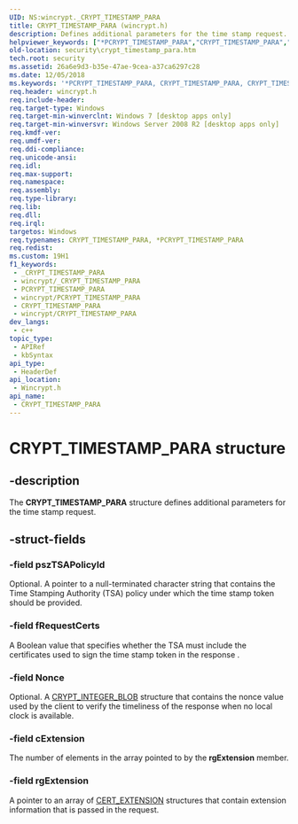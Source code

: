 ```yaml
---
UID: NS:wincrypt._CRYPT_TIMESTAMP_PARA
title: CRYPT_TIMESTAMP_PARA (wincrypt.h)
description: Defines additional parameters for the time stamp request.
helpviewer_keywords: ["*PCRYPT_TIMESTAMP_PARA","CRYPT_TIMESTAMP_PARA","CRYPT_TIMESTAMP_PARA structure [Security]","PCRYPT_TIMESTAMP_PARA","PCRYPT_TIMESTAMP_PARA structure pointer [Security]","security.crypt_timestamp_para","wincrypt/CRYPT_TIMESTAMP_PARA","wincrypt/PCRYPT_TIMESTAMP_PARA"]
old-location: security\crypt_timestamp_para.htm
tech.root: security
ms.assetid: 26a6e9d3-b35e-47ae-9cea-a37ca6297c28
ms.date: 12/05/2018
ms.keywords: '*PCRYPT_TIMESTAMP_PARA, CRYPT_TIMESTAMP_PARA, CRYPT_TIMESTAMP_PARA structure [Security], PCRYPT_TIMESTAMP_PARA, PCRYPT_TIMESTAMP_PARA structure pointer [Security], security.crypt_timestamp_para, wincrypt/CRYPT_TIMESTAMP_PARA, wincrypt/PCRYPT_TIMESTAMP_PARA'
req.header: wincrypt.h
req.include-header: 
req.target-type: Windows
req.target-min-winverclnt: Windows 7 [desktop apps only]
req.target-min-winversvr: Windows Server 2008 R2 [desktop apps only]
req.kmdf-ver: 
req.umdf-ver: 
req.ddi-compliance: 
req.unicode-ansi: 
req.idl: 
req.max-support: 
req.namespace: 
req.assembly: 
req.type-library: 
req.lib: 
req.dll: 
req.irql: 
targetos: Windows
req.typenames: CRYPT_TIMESTAMP_PARA, *PCRYPT_TIMESTAMP_PARA
req.redist: 
ms.custom: 19H1
f1_keywords:
 - _CRYPT_TIMESTAMP_PARA
 - wincrypt/_CRYPT_TIMESTAMP_PARA
 - PCRYPT_TIMESTAMP_PARA
 - wincrypt/PCRYPT_TIMESTAMP_PARA
 - CRYPT_TIMESTAMP_PARA
 - wincrypt/CRYPT_TIMESTAMP_PARA
dev_langs:
 - c++
topic_type:
 - APIRef
 - kbSyntax
api_type:
 - HeaderDef
api_location:
 - Wincrypt.h
api_name:
 - CRYPT_TIMESTAMP_PARA
---
```


# CRYPT_TIMESTAMP_PARA structure


## -description

The <b>CRYPT_TIMESTAMP_PARA</b> structure defines additional parameters for the time stamp request.

## -struct-fields

### -field pszTSAPolicyId

Optional. A pointer to a null-terminated character string that contains the Time Stamping Authority (TSA) policy under which the time stamp token
should be provided.

### -field fRequestCerts

A Boolean value that specifies whether the TSA must include the certificates
used to sign the time stamp token in the response .

### -field Nonce

Optional. A <a href="https://docs.microsoft.com/previous-versions/windows/desktop/legacy/aa381414(v=vs.85)">CRYPT_INTEGER_BLOB</a> structure that contains the nonce value used by the client to verify the
timeliness of the response when no local clock is available.

### -field cExtension

The number of elements in the array pointed to by the <b>rgExtension</b> member.

### -field rgExtension

A pointer to an array of <a href="https://docs.microsoft.com/windows/desktop/api/wincrypt/ns-wincrypt-cert_extension">CERT_EXTENSION</a> structures that contain extension information that is passed in the request.

